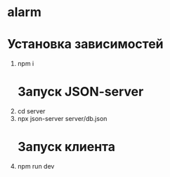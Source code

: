    # alarm 
   # Установка зависимостей
1. npm i
   # Запуск JSON-server
3. cd server
4. npx json-server server/db.json
   # Запуск клиента
6. npm run dev
